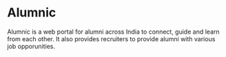 # Alumnic
Alumnic is a web portal for alumni across India to connect, guide and learn from each other. It also provides recruiters to provide alumni with various job opporunities.
